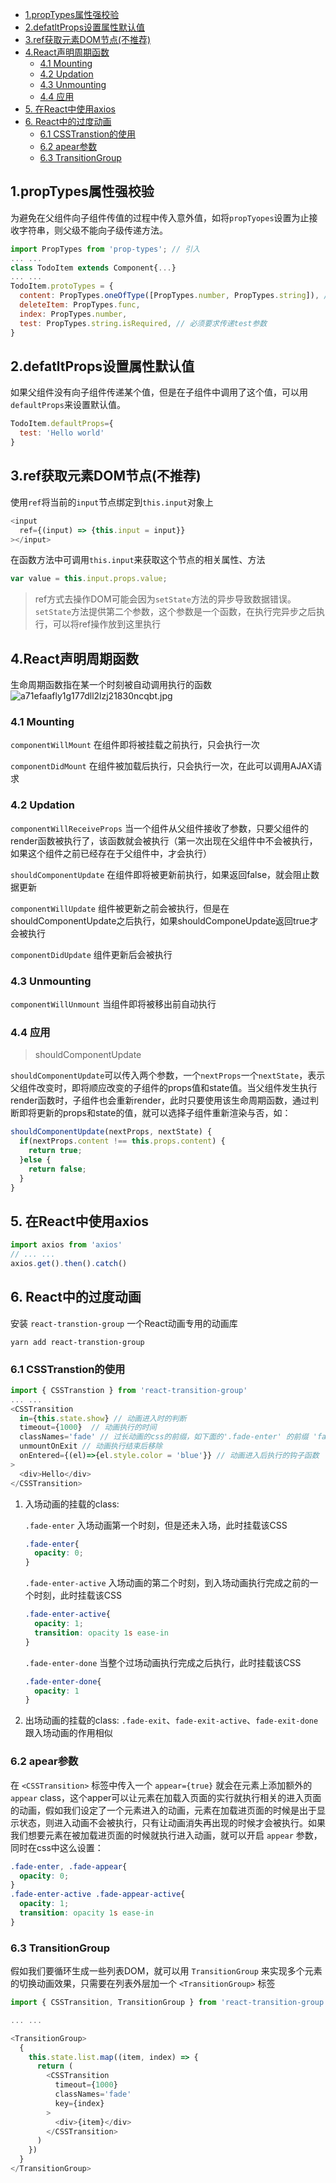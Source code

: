 - [1.propTypes属性强校验](#1proptypes%E5%B1%9E%E6%80%A7%E5%BC%BA%E6%A0%A1%E9%AA%8C)
- [2.defatltProps设置属性默认值](#2defatltprops%E8%AE%BE%E7%BD%AE%E5%B1%9E%E6%80%A7%E9%BB%98%E8%AE%A4%E5%80%BC)
- [3.ref获取元素DOM节点(不推荐)](#3ref%E8%8E%B7%E5%8F%96%E5%85%83%E7%B4%A0dom%E8%8A%82%E7%82%B9%E4%B8%8D%E6%8E%A8%E8%8D%90)
- [4.React声明周期函数](#4react%E5%A3%B0%E6%98%8E%E5%91%A8%E6%9C%9F%E5%87%BD%E6%95%B0)
  - [4.1 Mounting](#41-mounting)
  - [4.2 Updation](#42-updation)
  - [4.3 Unmounting](#43-unmounting)
  - [4.4 应用](#44-%E5%BA%94%E7%94%A8)
- [5. 在React中使用axios](#5-%E5%9C%A8react%E4%B8%AD%E4%BD%BF%E7%94%A8axios)
- [6. React中的过度动画](#6-react%E4%B8%AD%E7%9A%84%E8%BF%87%E5%BA%A6%E5%8A%A8%E7%94%BB)
  - [6.1 CSSTranstion的使用](#61-csstranstion%E7%9A%84%E4%BD%BF%E7%94%A8)
  - [6.2 apear参数](#62-apear%E5%8F%82%E6%95%B0)
  - [6.3 TransitionGroup](#63-transitiongroup)

## 1.propTypes属性强校验
为避免在父组件向子组件传值的过程中传入意外值，如将`propTyopes`设置为止接收字符串，则父级不能向子级传递方法。

```javascript
import PropTypes from 'prop-types'; // 引入
... ...
class TodoItem extends Component{...}
... ...
TodoItem.protoTypes = {
  content: PropTypes.oneOfType([PropTypes.number, PropTypes.string]), // 可以设置两种类型
  deleteItem: PropTypes.func,
  index: PropTypes.number,
  test: PropTypes.string.isRequired, // 必须要求传递test参数
}
```

## 2.defatltProps设置属性默认值
如果父组件没有向子组件传递某个值，但是在子组件中调用了这个值，可以用`defaultProps`来设置默认值。

```javascript
TodoItem.defaultProps={
  test: 'Hello world'
}
```

## 3.ref获取元素DOM节点(不推荐)
使用`ref`将当前的`input`节点绑定到`this.input`对象上
```javascript
<input
  ref={(input) => {this.input = input}}
></input>
```
在函数方法中可调用`this.input`来获取这个节点的相关属性、方法
```javascript
var value = this.input.props.value;
```
> ref方式去操作DOM可能会因为`setState`方法的异步导致数据错误。`setState`方法提供第二个参数，这个参数是一个函数，在执行完异步之后执行，可以将ref操作放到这里执行

## 4.React声明周期函数
生命周期函数指在某一个时刻被自动调用执行的函数
![a71efaafly1g177dll2lzj21830ncqbt.jpg](http://img.cdn.esunr.xyz/markdown/a71efaafly1g177dll2lzj21830ncqbt.jpg)

### 4.1 Mounting
`componentWillMount` 在组件即将被挂载之前执行，只会执行一次

`componentDidMount` 在组件被加载后执行，只会执行一次，在此可以调用AJAX请求

### 4.2 Updation
`componentWillReceiveProps` 当一个组件从父组件接收了参数，只要父组件的render函数被执行了，该函数就会被执行（第一次出现在父组件中不会被执行，如果这个组件之前已经存在于父组件中，才会执行）

`shouldComponentUpdate` 在组件即将被更新前执行，如果返回false，就会阻止数据更新

`componentWillUpdate` 组件被更新之前会被执行，但是在shouldComponentUpdate之后执行，如果shouldComponeUpdate返回true才会被执行   

`componentDidUpdate` 组件更新后会被执行

### 4.3 Unmounting
`componentWillUnmount` 当组件即将被移出前自动执行

### 4.4 应用
> shouldComponentUpdate

`shouldComponentUpdate`可以传入两个参数，一个`nextProps`一个`nextState`，表示父组件改变时，即将顺应改变的子组件的props值和state值。当父组件发生执行render函数时，子组件也会重新render，此时只要使用该生命周期函数，通过判断即将更新的props和state的值，就可以选择子组件重新渲染与否，如：
```javascript
shouldComponentUpdate(nextProps, nextState) {
  if(nextProps.content !== this.props.content) {
    return true;
  }else {
    return false;
  }
}
```

## 5. 在React中使用axios
```javascript
import axios from 'axios'
// ... ...
axios.get().then().catch()
```

## 6. React中的过度动画
安装 `react-transtion-group` 一个React动画专用的动画库
```
yarn add react-transtion-group
```

### 6.1 CSSTranstion的使用
```javascript
import { CSSTranstion } from 'react-transition-group'
... ...
<CSSTransition
  in={this.state.show} // 动画进入时的判断
  timeout={1000}  // 动画执行的时间
  classNames='fade' // 过长动画的css的前缀，如下面的'.fade-enter' 的前缀 'fade-'
  unmountOnExit // 动画执行结束后移除
  onEntered={(el)=>{el.style.color = 'blue'}} // 动画进入后执行的钩子函数
>
  <div>Hello</div>
</CSSTransition>
```

1. 入场动画的挂载的class: 

    `.fade-enter` 入场动画第一个时刻，但是还未入场，此时挂载该CSS
    ```css
    .fade-enter{
      opacity: 0;
    }
    ```

    `.fade-enter-active` 入场动画的第二个时刻，到入场动画执行完成之前的一个时刻，此时挂载该CSS
    ```css
    .fade-enter-active{
      opacity: 1;
      transition: opacity 1s ease-in
    }
    ```

    `.fade-enter-done` 当整个过场动画执行完成之后执行，此时挂载该CSS
    ```css
    .fade-enter-done{
      opacity: 1
    }
    ```

2. 出场动画的挂载的class: 
    `.fade-exit`、`fade-exit-active`、`fade-exit-done` 跟入场动画的作用相似

### 6.2 apear参数
在 `<CSSTransition>` 标签中传入一个 `appear={true}` 就会在元素上添加额外的 `appear` class，这个apper可以让元素在加载入页面的实行就执行相关的进入页面的动画，假如我们设定了一个元素进入的动画，元素在加载进页面的时候是出于显示状态，则进入动画不会被执行，只有让动画消失再出现的时候才会被执行。如果我们想要元素在被加载进页面的时候就执行进入动画，就可以开启 `appear` 参数，同时在css中这么设置：
```css
.fade-enter, .fade-appear{
  opacity: 0;
}
.fade-enter-active .fade-appear-active{
  opacity: 1;
  transition: opacity 1s ease-in
}
```

### 6.3 TransitionGroup
假如我们要循环生成一些列表DOM，就可以用 `TransitionGroup` 来实现多个元素的切换动画效果，只需要在列表外层加一个 `<TransitionGroup>` 标签
```javascript
import { CSSTransition, TransitionGroup } from 'react-transition-group'

... ...

<TransitionGroup>
  {
    this.state.list.map((item, index) => {
      return (
        <CSSTransition
          timeout={1000}
          classNames='fade'
          key={index}
        >
          <div>{item}</div>
        </CSSTransition>
      )
    })
  }
</TransitionGroup>
```




